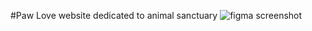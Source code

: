 #Paw Love
website dedicated to animal sanctuary
![figma screenshot](https://user-images.githubusercontent.com/132018873/235013053-3899914f-ad0f-4a83-a8dd-f71209f75a33.png)

